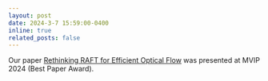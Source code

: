 ```yaml
---
layout: post
date: 2024-3-7 15:59:00-0400
inline: true
related_posts: false
---
```


Our paper <a href='https://arxiv.org/abs/2401.00833'>Rethinking RAFT for Efficient Optical Flow</a> was presented at MVIP 2024 (Best Paper Award).
